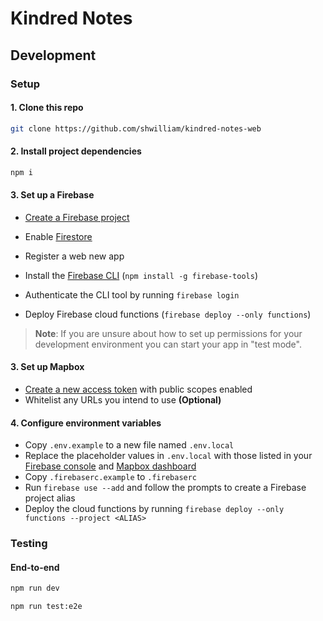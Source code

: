 # Kindred Notes

## Development

### Setup

#### 1. Clone this repo

```bash
git clone https://github.com/shwilliam/kindred-notes-web
```

#### 2. Install project dependencies

```bash
npm i
```

#### 3. Set up a Firebase

- [Create a Firebase project](https://console.firebase.google.com/)
- Enable [Firestore](https://firebase.google.com/docs/firestore/)
- Register a web new app
- Install the [Firebase CLI](https://firebase.google.com/docs/cli) (`npm install -g firebase-tools`)

- Authenticate the CLI tool by running `firebase login`
- Deploy Firebase cloud functions (`firebase deploy --only functions`)

> **Note**: If you are unsure about how to set up permissions for your development
> environment you can start your app in "test mode".

#### 3. Set up Mapbox

- [Create a new access token](https://account.mapbox.com/access-tokens/create)
  with public scopes enabled
- Whitelist any URLs you intend to use **(Optional)**

#### 4. Configure environment variables

- Copy `.env.example` to a new file named `.env.local`
- Replace the placeholder values in `.env.local` with those listed in your
  [Firebase console](https://console.firebase.google.com/) and
  [Mapbox dashboard](https://account.mapbox.com/access-tokens/)
- Copy `.firebaserc.example` to `.firebaserc`
- Run `firebase use --add` and follow the prompts to create a Firebase project alias
- Deploy the cloud functions by running `firebase deploy --only functions --project <ALIAS>`

### Testing

#### End-to-end

```bash
npm run dev

npm run test:e2e
```
